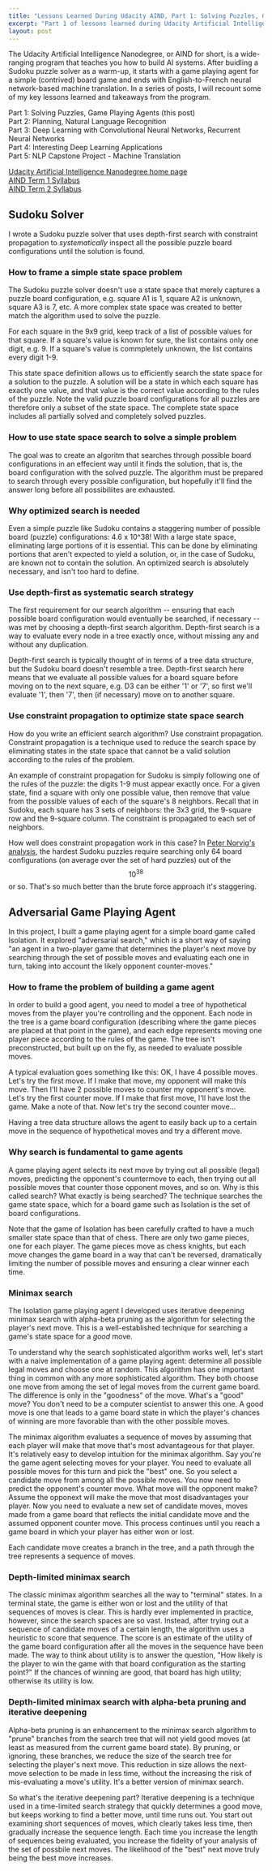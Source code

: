 ```yaml
---
title: "Lessons Learned During Udacity AIND, Part 1: Solving Puzzles, Game Playing Agents"
excerpt: "Part 1 of lessons learned during Udacity Artificial Intelligence Nanodegree covers the first part of Term 1."
layout: post
---
```


The Udacity Artificial Intelligence Nanodegree, or AIND for short, is a wide-ranging program that teaches you how to build AI systems. After buidling a Sudoku puzzle solver as a warm-up, it starts with a game playing agent for a simple (contrived) board game and ends with English-to-French neural network-based machine translation. In a series of posts, I will recount some of my key lessons learned and takeaways from the program.

Part 1: Solving Puzzles, Game Playing Agents (this post)<br/>
Part 2: Planning, Natural Language Recognition<br/>
Part 3: Deep Learning with Convolutional Neural Networks, Recurrent Neural Networks<br/>
Part 4: Interesting Deep Learning Applications<br/>
Part 5: NLP Capstone Project - Machine Translation

[Udacity Artificial Intelligence Nanodegree home page](https://www.udacity.com/course/artificial-intelligence-nanodegree--nd889)<br/>
[AIND Term 1 Syllabus](https://medium.com/udacity/ai-nanodegree-program-syllabus-term-1-in-depth-80c41297acaf)<br/>
[AIND Term 2 Syllabus](https://medium.com/udacity/ai-nanodegree-program-syllabus-term-2-deep-learning-in-depth-d935197b66ec)


## Sudoku Solver

I wrote a Sudoku puzzle solver that uses depth-first search with constraint propagation to _systematically_ inspect all the possible puzzle board configurations until the solution is found.

### How to frame a simple state space problem

The Sudoku puzzle solver doesn't use a state space that merely captures a puzzle board configuration, e.g. square A1 is 1, square A2 is unknown, square A3 is 7, etc. A more complex state space was created to better match the algorithm used to solve the puzzle.

For each square in the 9x9 grid, keep track of a list of possible values for that square. If a square's value is known for sure, the list contains only one digit, e.g. 9. If a square's value is commpletely unknown, the list contains every digit 1-9.

This state space definition allows us to efficiently search the state space for a solution to the puzzle. A solution will be a state in which each square has exactly one value, and that value is the correct value according to the rules of the puzzle. Note the valid puzzle board configurations for all puzzles are therefore only a subset of the state space. The complete state space includes all partially solved and completely solved puzzles.

### How to use state space search to solve a simple problem

The goal was to create an algoritm that searches through possible board configurations in an effecient way until it finds the solution, that is, the board configuration with the solved puzzle. The algorithm must be prepared to search through every possible configuration, but hopefully it'll find the answer long before all possibiliites are exhausted.

### Why optimized search is needed

Even a simple puzzle like Sudoku contains a staggering number of possible board (puzzle) configurations: 4.6 x 10^38! With a large state space, eliminating large portions of it is essential. This can be done by eliminating portions that aren't expected to yield a solution, or, in the case of Sudoku, are known not to contain the solution. An optimized search is absolutely necessary, and isn't too hard to define.

### Use depth-first as systematic search strategy

The first requirement for our search algorithm -- ensuring that each possible board configuration would eventually be searched, if necessary -- was met by choosing a depth-first search algorithm. Depth-first search is a way to evaluate every node in a tree exactly once, without missing any and without any duplication.

Depth-first search is typically thought of in terms of a tree data structure, but the Sudoku board doesn't resemble a tree. Depth-first search here means that we evaluate all possible values for a board square before moving on to the next square, e.g. D3 can be either '1' or '7', so first we'll evaluate '1', then '7', then (if necessary) move on to another square.

### Use constraint propagation to optimize state space search

How do you write an efficient search algorithm? Use constraint propagation. Constraint propagation is a technique used to reduce the search space by eliminating states in the state space that cannot be a valid solution according to the rules of the problem.

An example of constraint propagation for Sudoku is simply following one of the rules of the puzzle: the digits 1-9 must appear exactly once. For a given state, find a square with only one possible value, then remove that value from the possible values of each of the square's 8 neighbors. Recall that in Sudoku, each square has 3 sets of neighbors: the 3x3 grid, the 9-square row and the 9-square column. The constraint is propagated to each set of neighbors.

How well does constraint propagation work in this case? In [Peter Norvig's analysis](http://norvig.com/sudoku.html), the hardest Sudoku puzzles require searching only 64 board configurations (on average over the set of hard puzzles) out of the $$10^{38}$$ or so. That's so much better than the brute force approach it's staggering.


## Adversarial Game Playing Agent

In this project, I built a game playing agent for a simple board game called Isolation. It explored "adversarial search," which is a short way of saying "an agent in a two-player game that determines the player's next move by searching through the set of possible moves and evaluating each one in turn, taking into account the likely opponent counter-moves."

### How to frame the problem of building a game agent

In order to build a good agent, you need to model a tree of hypothetical moves from the player you're controlling and the opponent. Each node in the tree is a game board configuration (describing where the game pieces are placed at that point in the game), and each edge represents moving one player piece according to the rules of the game. The tree isn't preconstructed, but built up on the fly, as needed to evaluate possible moves.

A typical evaluation goes something like this: OK, I have 4 possible moves. Let's try the first move. If I make that move, my opponent will make this move. Then I'll have 2 possible moves to counter my opponent's move. Let's try the first counter move. If I make that first move, I'll have lost the game. Make a note of that. Now let's try the second counter move...

Having a tree data structure allows the agent to easily back up to a certain move in the sequence of hypothetical moves and try a different move.

### Why search is fundamental to game agents

A game playing agent selects its next move by trying out all possible (legal) moves, predicting the opponent's countermove to each, then trying out all possible moves that counter those opponent moves, and so on. Why is this called search? What exactly is being searched? The technique searches the game state space, which for a board game such as Isolation is the set of board configurations.

Note that the game of Isolation has been carefully crafted to have a much smaller state space than that of chess. There are only two game pieces, one for each player. The game pieces move as chess knights, but each move changes the game board in a way that can't be reversed, dramatically limiting the number of possible moves and ensuring a clear winner each time.

### Minimax search

The Isolation game playing agent I developed uses iterative deepening minimax search with alpha-beta pruning as the algorithm for selecting the player's next move. This is a well-established technique for searching a game's state space for a _good_ move.

To understand why the search sophisticated algorithm works well, let's start with a naive implementation of a game playing agent: determine all possible legal moves and choose one at random. This algorithm has one important thing in common with any more sophisticated algorithm. They both choose one move from among the set of legal moves from the current game board. The difference is only in the "goodness" of the move. What's a "good" move? You don't need to be a computer scientist to answer this one. A good move is one that leads to a game board state in which the player's chances of winning are more favorable than with the other possible moves.

The minimax algorithm evaluates a sequence of moves by assuming that each player will make that move that's most advantageous for that player. It's relatively easy to develop intuition for the minimax algorithm. Say you're the game agent selecting moves for your player. You need to evaluate all possible moves for this turn and pick the "best" one. So you select a candidate move from among all the possible moves. You now need to predict the opponent's counter move. What move will the opponent make? Assume the opponext will make the move that most disadvantages your player. Now you need to evaluate a new set of candidate moves, moves made from a game board that reflects the initial candidate move and the assumed opponent counter move. This process continues until you reach a game board in which your player has either won or lost.

Each candidate move creates a branch in the tree, and a path through the tree represents a sequence of moves.

### Depth-limited minimax search

The classic minimax algorithm searches all the way to "terminal" states. In a terminal state, the game is either won or lost and the utility of that sequences of moves is clear. This is hardly ever implemented in practice, however, since the search spaces are so vast. Instead, after trying out a sequence of candidate moves of a certain length, the algorithm uses a heuristic to score that sequence. The score is an estimate of the utility of the game board configuration after all the moves in the sequence have been made. The way to think about utility is to answer the question, "How likely is the player to win the game with that board configuration as the starting point?" If the chances of winning are good, that board has high utility; otherwise its utility is low.

### Depth-limited minimax search with alpha-beta pruning and iterative deepening 

Alpha-beta pruning is an enhancement to the minimax search algorithm to "prune" branches from the search tree that will not yield good moves (at least as measured from the current game board state). By pruning, or ignoring, these branches, we reduce the size of the search tree for selecting the player's next move. This reduction in size allows the next-move selection to be made in less time, without the increasing the risk of mis-evaluating a move's utility. It's a better version of minimax search.

So what's the iterative deepening part? Iterative deepening is a technique used in a time-limited search strategy that quickly determines a good move, but keeps working to find a better move, until time runs out. You start out examining short sequences of moves, which clearly takes less time, then gradually increase the sequence length. Each time you increase the length of sequences being evaluated, you increase the fidelity of your analysis of the set of possbile next moves. The likelihood of the "best" next move truly being the best move increases.

